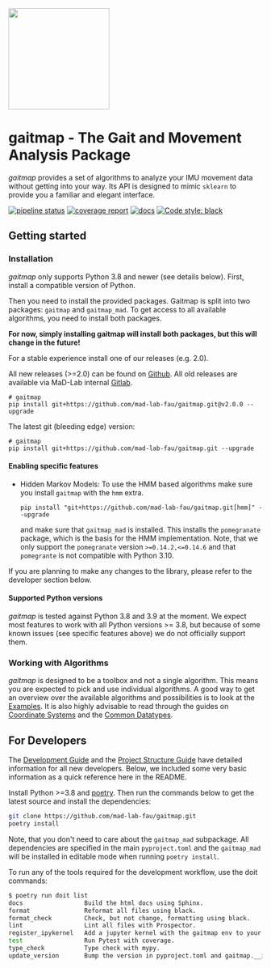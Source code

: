 <img src="./docs/_static/logo/gaitmap_logo_with_text.png" height="200">

# gaitmap - The Gait and Movement Analysis Package

*gaitmap* provides a set of algorithms to analyze your IMU movement data without getting into your way.
Its API is designed to mimic `sklearn` to provide you a familiar and elegant interface.


[![pipeline status](https://mad-srv.informatik.uni-erlangen.de/MadLab/GaitAnalysis/gaitmap/badges/master/pipeline.svg)](https://mad-srv.informatik.uni-erlangen.de/MadLab/GaitAnalysis/gaitmap/-/commits/master)
[![coverage report](https://mad-srv.informatik.uni-erlangen.de/MadLab/GaitAnalysis/gaitmap/badges/master/coverage.svg)](https://mad-srv.informatik.uni-erlangen.de/MadLab/GaitAnalysis/gaitmap/-/commits/master)
[![docs](https://img.shields.io/badge/docs-online-green.svg)](http://MadLab.mad-pages.informatik.uni-erlangen.de/GaitAnalysis/gaitmap/README.html)
[![Code style: black](https://img.shields.io/badge/code%20style-black-000000.svg)](https://github.com/psf/black)

## Getting started

### Installation

*gaitmap* only supports Python 3.8 and newer (see details below).
First, install a compatible version of Python.

Then you need to install the provided packages.
Gaitmap is split into two packages: `gaitmap` and `gaitmap_mad`.
To get access to all available algorithms, you need to install both packages.

**For now, simply installing gaitmap will install both packages, but this will change in the future!**

For a stable experience install one of our releases (e.g. 2.0).

All new releases (>=2.0) can be found on [Github](https://github.com/mad-lab-fau/gaitmap/releases).
All old releases are available via MaD-Lab internal [Gitlab](https://mad-srv.informatik.uni-erlangen.de/MadLab/GaitAnalysis/gaitmap/-/releases).

```
# gaitmap
pip install git+https://github.com/mad-lab-fau/gaitmap.git@v2.0.0 --upgrade
```

The latest git (bleeding edge) version:
```
# gaitmap
pip install git+https://github.com/mad-lab-fau/gaitmap.git --upgrade
```

<!-- To install the package using poetry, make sure you use a version newer than 1.2.0b2.
This is the first version of poetry that supports subdirectories for git dependencies.
Note, that even then, there are a couple of bugs with poetry`s subdirectory support.
Hence, we would recommend to use the package versions of gaitmap and gaitmap_mad and not install them from source. -->

#### Enabling specific features

- Hidden Markov Models: To use the HMM based algorithms make sure you install `gaitmap` with the `hmm` extra.
  ```
  pip install "git+https://github.com/mad-lab-fau/gaitmap.git[hmm]" --upgrade
  ```
  and make sure that `gaitmap_mad` is installed.
  This installs the `pomegranate` package, which is the basis for the HMM implementation.
  Note, that we only support the `pomegranate` version `>=0.14.2,<=0.14.6` and that `pomegrante` is not compatible with 
  Python 3.10.

If you are planning to make any changes to the library, please refer to the developer section below.

#### Supported Python versions

*gaitmap* is tested against Python 3.8 and 3.9 at the moment.
We expect most features to work with all Python versions >= 3.8, but because of some known issues 
(see specific features above) we do not officially support them.

### Working with Algorithms

*gaitmap* is designed to be a toolbox and not a single algorithm.
This means you are expected to pick and use individual algorithms.
A good way to get an overview over the available algorithms and possibilities is to look at the
[Examples](http://madlab.mad-pages.informatik.uni-erlangen.de/GaitAnalysis/gaitmap/auto_examples/index.html).
It is also highly advisable to read through the guides on
[Coordinate Systems](http://madlab.mad-pages.informatik.uni-erlangen.de/GaitAnalysis/gaitmap/source/user_guide/coordinate_systems.html)
and the
[Common Datatypes](http://madlab.mad-pages.informatik.uni-erlangen.de/GaitAnalysis/gaitmap/source/user_guide/datatypes.html).

## For Developers

The [Development Guide](http://madlab.mad-pages.informatik.uni-erlangen.de/GaitAnalysis/gaitmap/source/development/development_guide.html)
and the
[Project Structure Guide](http://madlab.mad-pages.informatik.uni-erlangen.de/GaitAnalysis/gaitmap/source/development/project_structure.html)
have detailed information for all new developers.
Below, we included some very basic information as a quick reference here in the README.

Install Python >=3.8 and [poetry](https://python-poetry.org).
Then run the commands below to get the latest source and install the dependencies:

```bash
git clone https://github.com/mad-lab-fau/gaitmap.git
poetry install
```

Note, that you don't need to care about the `gaitmap_mad` subpackage.
All dependencies are specified in the main `pyproject.toml` and the `gaitmap_mad` will be installed in editable mode
when running `poetry install`.

To run any of the tools required for the development workflow, use the doit commands:

```bash
$ poetry run doit list
docs                 Build the html docs using Sphinx.
format               Reformat all files using black.
format_check         Check, but not change, formatting using black.
lint                 Lint all files with Prospector.
register_ipykernel   Add a jupyter kernel with the gaitmap env to your local install.
test                 Run Pytest with coverage.
type_check           Type check with mypy.
update_version       Bump the version in pyproject.toml and gaitmap.__init__ .
```
